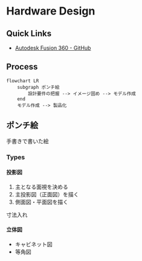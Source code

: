 # Hardware Design

## Quick Links

- [Autodesk Fusion 360 - GitHub](https://github.com/AutodeskFusion360)

## Process

```mermaid
flowchart LR
    subgraph ポンチ絵
        設計要件の把握 --> イメージ固め --> モデル作成
    end
    モデル作成 --> 製品化
```

## ポンチ絵

手書きで書いた絵

### Types

#### 投影図

1. 主となる面視を決める
2. 主投影図（正面図）を描く
3. 側面図・平面図を描く

寸法入れ


#### 立体図

- キャビネット図
- 等角図
